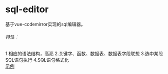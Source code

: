 # sql-editor
基于vue-codemirror实现的sql编辑器。<br/>
###### 特性：
1.相应的语法结构，高亮
2.关键字、函数、数据表、数据表字段联想
3.选中某段SQL语句执行
4.SQL语句格式化
<br/>
[示例](https://spring-min.github.io/sql-editor/dist/index.html)
